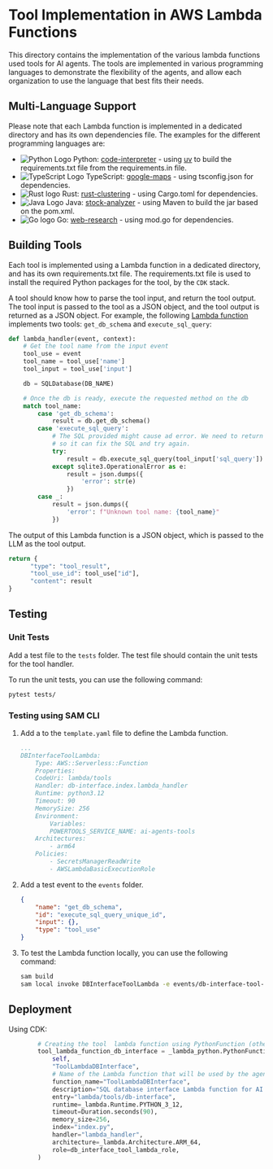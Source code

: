 # Tool Implementation in AWS Lambda Functions

This directory contains the implementation of the various lambda functions used tools for AI agents. The tools are implemented in various programming languages to demonstrate the flexibility of the agents, and allow each organization to use the language that best fits their needs.

## Multi-Language Support

Please note that each Lambda function is implemented in a dedicated directory and has its own dependencies file. The examples for the different programming languages are:

- ![Python Logo](https://cdn.simpleicons.org/python?size=16) Python: [code-interpreter](code-interpreter) - using [uv](https://github.com/astral-sh/uv) to build the requirements.txt file from the requirements.in file.
- ![TypeScript Logo](https://cdn.simpleicons.org/typescript?size=16) TypeScript: [google-maps](google-maps) - using tsconfig.json for dependencies.
- ![Rust logo](https://cdn.simpleicons.org/rust/gray?size=16) Rust: [rust-clustering](rust-clustering) - using Cargo.toml for dependencies.
- ![Java Logo](https://img.icons8.com/?size=16&id=13679&format=png&color=000000) Java: [stock-analyzer](stock-analyzer) - using Maven to build the jar based on the pom.xml.
- ![Go logo](https://cdn.simpleicons.org/go?size=16) Go: [web-research](web-research) - using mod.go for dependencies.

## Building Tools

Each tool is implemented using a Lambda function in a dedicated directory, and has its own requirements.txt file. The requirements.txt file is used to install the required Python packages for the tool, by the `CDK` stack.

A tool should know how to parse the tool input, and return the tool output. The tool input is passed to the tool as a JSON object, and the tool output is returned as a JSON object. For example, the following [Lambda function](db-interface/index.py) implements two tools: `get_db_schema` and `execute_sql_query`:

```python
def lambda_handler(event, context):
    # Get the tool name from the input event
    tool_use = event
    tool_name = tool_use['name']
    tool_input = tool_use['input']

    db = SQLDatabase(DB_NAME)

    # Once the db is ready, execute the requested method on the db
    match tool_name:
        case 'get_db_schema':
            result = db.get_db_schema()
        case 'execute_sql_query':
            # The SQL provided might cause ad error. We need to return the error message to the LLM
            # so it can fix the SQL and try again.
            try:
                result = db.execute_sql_query(tool_input['sql_query'])
            except sqlite3.OperationalError as e:
                result = json.dumps({
                    'error': str(e)
                })
        case _:
            result = json.dumps({
                'error': f"Unknown tool name: {tool_name}"
            })
```

The output of this Lambda function is a JSON object, which is passed to the LLM as the tool output.

```python
return {
      "type": "tool_result",
      "tool_use_id": tool_use["id"],
      "content": result
}
```

## Testing

### Unit Tests

Add a test file to the `tests` folder. The test file should contain the unit tests for the tool handler.

To run the unit tests, you can use the following command:

```bash
pytest tests/
```

### Testing using SAM CLI

1. Add a to the `template.yaml` file to define the Lambda function.

    ```yaml
    ...
    DBInterfaceToolLambda:
        Type: AWS::Serverless::Function
        Properties:
        CodeUri: lambda/tools
        Handler: db-interface.index.lambda_handler
        Runtime: python3.12
        Timeout: 90
        MemorySize: 256
        Environment:
            Variables:
            POWERTOOLS_SERVICE_NAME: ai-agents-tools
        Architectures:
            - arm64
        Policies:
            - SecretsManagerReadWrite
            - AWSLambdaBasicExecutionRole
    ```

1. Add a test event to the `events` folder.

    ```json
    {
        "name": "get_db_schema",
        "id": "execute_sql_query_unique_id",
        "input": {},
        "type": "tool_use"
    }
    ```

1. To test the Lambda function locally, you can use the following command:

    ```bash
    sam build
    sam local invoke DBInterfaceToolLambda -e events/db-interface-tool-event.json
    ```

## Deployment

Using CDK:

```python
        # Creating the tool  lambda function using PythonFunction (other languages can be used)
        tool_lambda_function_db_interface = _lambda_python.PythonFunction(
            self, 
            "ToolLambdaDBInterface",
            # Name of the Lambda function that will be used by the agents to find the function.
            function_name="ToolLambdaDBInterface", 
            description="SQL database interface Lambda function for AI agents tools.",
            entry="lambda/tools/db-interface",
            runtime=_lambda.Runtime.PYTHON_3_12,
            timeout=Duration.seconds(90),
            memory_size=256,
            index="index.py",
            handler="lambda_handler",
            architecture=_lambda.Architecture.ARM_64,
            role=db_interface_tool_lambda_role,
        )
```
